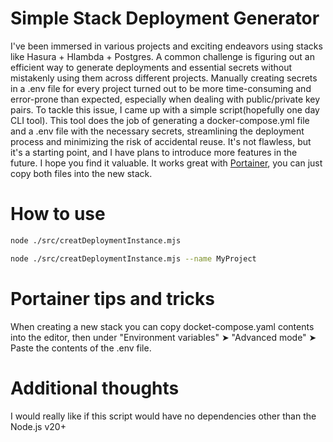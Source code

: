 # Simple Stack Deployment Generator

I've been immersed in various projects and exciting endeavors using stacks like Hasura + Hlambda + Postgres. A common challenge is figuring out an efficient way to generate deployments and essential secrets without mistakenly using them across different projects. Manually creating secrets in a .env file for every project turned out to be more time-consuming and error-prone than expected, especially when dealing with public/private key pairs. To tackle this issue, I came up with a simple script(hopefully one day CLI tool). This tool does the job of generating a docker-compose.yml file and a .env file with the necessary secrets, streamlining the deployment process and minimizing the risk of accidental reuse. It's not flawless, but it's a starting point, and I have plans to introduce more features in the future. I hope you find it valuable. It works great with [Portainer](https://www.portainer.io/), you can just copy both files into the new stack.

# How to use

```bash
node ./src/creatDeploymentInstance.mjs
```

```bash
node ./src/creatDeploymentInstance.mjs --name MyProject
```

# Portainer tips and tricks

When creating a new stack you can copy docket-compose.yaml contents into the editor, then under "Environment variables" ➤ "Advanced mode" ➤ Paste the contents of the .env file.

# Additional thoughts

I would really like if this script would have no dependencies other than the Node.js v20+
